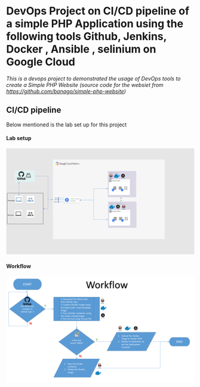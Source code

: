 # DevOps Project on CI/CD pipeline of a simple PHP Application using the following tools Github, Jenkins, Docker , Ansible , selinium on Google Cloud
*This is a devops project to demonstrated the usage of DevOps tools to create a Simple PHP Website (source code for the websiet from https://github.com/banago/simple-php-website)*


## CI/CD pipeline
Below mentioned is the lab set up for this project
#### Lab setup

![Lab setup](https://github.com/Raveendiran-RR/simple-php-website/blob/master/images/lab-Setup.PNG)

#### Workflow
 ![Workflow](https://github.com/Raveendiran-RR/simple-php-website/blob/master/images/workflow.png)


